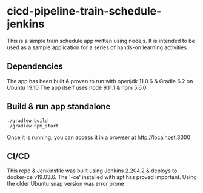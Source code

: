 # cicd-pipeline-train-schedule-jenkins

This is a simple train schedule app written using nodejs. It is intended to be used as a sample application for a series of hands-on learning activities.

## Dependencies

The app has been built & proven to run with openjdk 11.0.6 & Gradle 6.2 on Ubuntu 19.10
The app itself uses node 9.11.1 & npm 5.6.0

## Build & run app standalone
    ./gradlew build
    ./gradlew npm_start
Once it is running, you can access it in a browser at [http://localhost:3000](http://localhost:3000)

## CI/CD
This repo & Jenkinsfile was built using Jenkins 2.204.2 & deploys to docker-ce v19.03.6.
The '-ce' installed with apt has proved important. Using the older Ubuntu snap version was error prone
